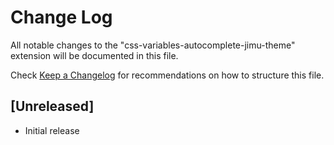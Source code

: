 # Change Log

All notable changes to the "css-variables-autocomplete-jimu-theme" extension will be documented in this file.

Check [Keep a Changelog](http://keepachangelog.com/) for recommendations on how to structure this file.

## [Unreleased]

- Initial release